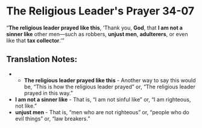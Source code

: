 The Religious Leader's Prayer 34-07
=====================================


“**The religious leader prayed like this**, ‘Thank you, **God**,
that **I am not a sinner like** other men—such as robbers, **unjust
men**, **adulterers**, or even like that **tax collector**.’”

Translation Notes:
------------------

- -   **The religious leader prayed like this** - Another way to say this
    would be, “This is how the religious leader prayed” or, “The
    religious leader prayed in this way.”
-   **I am not a sinner like** - That is, “I am not sinful like”
or, “I
    am righteous, not like.”
-   **unjust men** - That is, “men who are not righteous” or,
“people
    who do evil things” or, “law breakers.”

